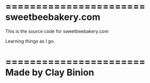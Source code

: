 =======================
  sweetbeebakery.com
=======================

This is the source code for sweetbeebakery.com







Learning things as I go.

=======================
  Made by Clay Binion
=======================
